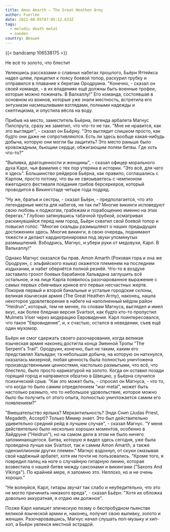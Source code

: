 ```yaml
---
title: Amon Amarth — The Great Heathen Army
author: Fuerlee
date: 2022-08-05T07:05:12.633Z
tags:
  - melodic death metal
  - sweden
country: Швеция
---
```

{{< bandcamp 106538175 >}}

Не всё то золото, что блестит

Увлекшись рассказами о славных набегах прошлого, Бьёрн Яттейкса надел шлем, прицепил к поясу боевой топор, раскурил трубку и отправился в плавание к берегам Ородруина. "Конечно, - сказал он своей команде, - в их владениях ещё должны быть военные трофеи, которые можно пожинать. В Валхаллу!" Его команда, состоявшая в основном из воинов, которые уже знали местность, встретила его энтузиазм насмешливыми взглядами, полными надежды и скептицизма, и опустила вёсла на воду.

Прибыв на место, заместитель Бьёрна, легенда арбалета Магнус Пилспрута, сразу же заметил, что что-то не так. "Мне не нравится, как это выглядит", - сказал он Бьёрну. "Это выглядит слишком просто, как будто они даже не сопротивляются. Есть ли здесь вообще какая-нибудь добыча, которую они могли бы защитить? Это место раньше было кровожадным, бьющим сердце, обжигающим полем битвы. Где хоть что-то?"

"Выпивка, драгоценности и женщины", - сказал офицер морального духа Карл, чья фамилия с тех пор утеряна в истории. "Это всё, для чего я здесь". Большинство рейдеров Бьёрна, как правило, соглашались с Карлом, просто потому, что вы не связываетесь с чемпионом ежегодного фестиваля поедания грибов берсеркеров, который проводится в Викингстаде четыре года подряд.

"Ну же, братья и сестры, - сказал Бьёрн, - предполагается, что это легендарные места для набегов, не так ли? Многие викинги исповедуют свою любовь к поджогам, грабежам и порабощению именно на этих берегах." Глубоко затянувшись табачной трубкой, осматривая раскинувшийся перед ним город, Бьёрн схватил свой боевой топор и повысил голос. "Многие скальды размышляют о наших предыдущих достижениях здесь. Многие викинги, в свою очередь, поднимают тяжести и делают кардиотренировки под звуки упомянутых размышлений. Взбодрись, Магнус, и убери руки от медовухи, Карл. В Вальхаллу!"

Однако Магнус оказался бы прав. Amon Amarth (Роковая гора и она же Ородруин, с эльфийского языка) окажется племенем на последнем издыхании, и набег обернётся полной резнёй. Что-то в воздухе заставило грохот боевых барабанов Хальвдана заглушить всё остальное, и на лице Карла появилось разочарованное выражение с самых первых сбивчивых криков его первых несчастных жертв. Покорив первый и второй банальные и усталые городские склоны, великая языческая армия (The Great Heathen Army), наконец, нашла некоторое удовлетворение в набеге на наполненный мёдом район "Heidrun", который, тем не менее, по словам Магнуса, выглядел и имел вкус, как более бледная версия Svartsot, как будто кто-то пропустил Mulmets Viser через модерацию Евровидения. Карл поинтересовался, что такое "Евровидение", и, к счастью, остался в неведении, съев ещё один мухомор.

Бьёрн не смог сдержать своего разочарования, когда великая языческая армия наконец достигла конца Змеиной Тропы "The Serpent's Trail". Ородруин, конечно, был не таким, каким его представлял Хальвдан; та небольшая добыча, на которую он наткнулся, оказалась мизерной, любая ценность была полностью уничтожена производственными ценностями, настолько размытыми, что всё, что блестело, было просто карикатурой на золото. Когда он оставил позади горящий город и направился обратно в Швецию, у Бьёрна случился психический срыв. "Как это может быть, - спросил он Магнуса, - что то, что когда-то было самим определением "war metal", может быть настолько размыто, что то небольшое удовольствие, которое можно было бы получить от этого опыта, полностью уничтожается самим его появлением?"

"Вмешательство ярлыка? Меркантильность? Энди Снип (Judas Priest, Megadeth, Accept)? Только Мимир знает. Это был действительно удивительно средний рейд в лучшем случае", - сказал Магнус. "У меня действительно было несколько хороших моментов, особенно в Хайдруне ("Heidrun"), но на самом деле в этом не было ничего запоминающегося. Битва, которую я видел здесь сегодня, уже была проведена лучше как Svartsot, так и самим Amon Amarth, а также одензиллионом других племен." Магнус вздохнул, от скуки смазывая свой надёжный арбалет, хотя им почти не пользовались. "Кроме того, я повредил палец на ноге о случайную гитарную линию, которая возвестила о нашей битве между саксонами и викингами ("Saxons And Vikings"). По крайней мере, я запомню это. Неплохо, но и не очень хорошо."

"Не волнуйся, Карл, гитары звучат так слабо и неубедительно, что это не могло причинить никакого вреда", - сказал Бьёрн. "Хотя их обложка довольно аккуратная, я отдаю им должное".

Позже Карл напишет эпическую поэму о беспробудном пьянстве великой языческой армии и, наконец, получит свою выпивку, золото и женщин. Разочаровавшись, Магнус начал слушать поп-музыку и хип-хоп, а Бьёрн увлекся местной эстрадой.